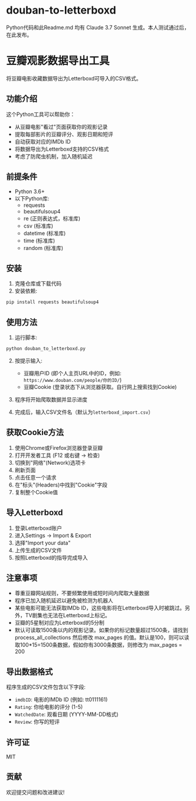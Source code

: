 # douban-to-letterboxd

Python代码和此Readme.md 均有 Claude 3.7 Sonnet 生成。本人测试通过后，在此发布。

# 豆瓣观影数据导出工具

将豆瓣电影收藏数据导出为Letterboxd可导入的CSV格式。

## 功能介绍

这个Python工具可以帮助你：

- 从豆瓣电影"看过"页面获取你的观影记录
- 提取每部影片的豆瓣评分、观影日期和短评
- 自动获取对应的IMDb ID
- 将数据导出为Letterboxd支持的CSV格式
- 考虑了防爬虫机制，加入随机延迟

## 前提条件

- Python 3.6+
- 以下Python库:
  - requests
  - beautifulsoup4
  - re (正则表达式，标准库)
  - csv (标准库)
  - datetime (标准库)
  - time (标准库)
  - random (标准库)

## 安装

1. 克隆仓库或下载代码
2. 安装依赖:

```bash
pip install requests beautifulsoup4
```

## 使用方法

1. 运行脚本:

```bash
python douban_to_letterboxd.py
```

2. 按提示输入:
   - 豆瓣用户ID (即个人主页URL中的ID，例如: `https://www.douban.com/people/你的ID/`)
   - 豆瓣Cookie (登录状态下从浏览器获取。自行网上搜索找到Cookie)

3. 程序将开始爬取数据并显示进度
4. 完成后，输入CSV文件名（默认为`letterboxd_import.csv`）

## 获取Cookie方法

1. 使用Chrome或Firefox浏览器登录豆瓣
2. 打开开发者工具 (F12 或右键 -> 检查)
3. 切换到"网络"(Network)选项卡
4. 刷新页面
5. 点击任意一个请求
6. 在"标头"(Headers)中找到"Cookie"字段
7. 复制整个Cookie值

## 导入Letterboxd

1. 登录Letterboxd账户
2. 进入Settings -> Import & Export
3. 选择"Import your data"
4. 上传生成的CSV文件
5. 按照Letterboxd的指导完成导入

## 注意事项

- 尊重豆瓣网站规则，不要频繁使用或短时间内爬取大量数据
- 程序已加入随机延迟以避免被检测为机器人
- 某些电影可能无法获取IMDb ID，这些电影将在Letterboxd导入时被跳过。另外，TV剧集也无法在Letterboxd上标记。
- 豆瓣的5星制对应为Letterboxd的5分制
- 默认可读取1500条以内的观影记录。如果你的标记数量超过1500条，请找到 process_all_collections 然后修改 max_pages 的值。默认是100，则可以读取100*15=1500条数据，假如你有3000条数据，则修改为 max_pages = 200

## 导出数据格式

程序生成的CSV文件包含以下字段:

- `imdbID`: 电影的IMDb ID (例如: tt0111161)
- `Rating`: 你给电影的评分 (1-5)
- `WatchedDate`: 观看日期 (YYYY-MM-DD格式)
- `Review`: 你写的短评

## 许可证

MIT

## 贡献

欢迎提交问题和改进建议!
